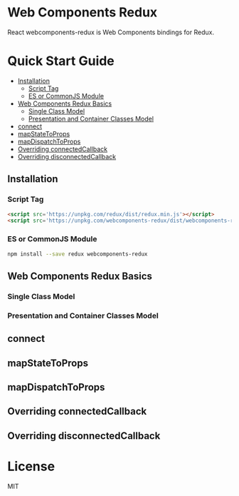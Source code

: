# Web Components Redux
React  webcomponents-redux is Web Components bindings for Redux.

# Quick Start Guide
- [Installation](#installation)
  - [Script Tag](#script-tag)
  - [ES or CommonJS Module](#es-or-commonJS-module)
- [Web Components Redux Basics](#web-components-redux-basics)
  - [Single Class Model](#single-class-model)
  - [Presentation and Container Classes Model](#presentation-and-container-classes-model)
- [connect](#connect)
- [mapStateToProps](#mapStateToProps)
- [mapDispatchToProps](#mapDispatchToProps)
- [Overriding connectedCallback](#overriding-connectedCallback)
- [Overriding disconnectedCallback](#overriding-disconnectedCallback)

## Installation
### Script Tag

```html
<script src='https://unpkg.com/redux/dist/redux.min.js'></script>
<script src='https://unpkg.com/webcomponents-redux/dist/webcomponents-redux.min.js'></script>
```

### ES or CommonJS Module
```sh
npm install --save redux webcomponents-redux
```

## Web Components Redux Basics
### Single Class Model
### Presentation and Container Classes Model

## connect


## mapStateToProps


## mapDispatchToProps


## Overriding connectedCallback


## Overriding disconnectedCallback

# License
MIT